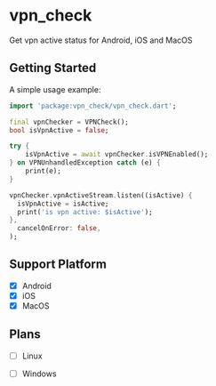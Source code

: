 # vpn_check

Get vpn active status for Android, iOS and MacOS

## Getting Started

A simple usage example:

```dart
import 'package:vpn_check/vpn_check.dart';

final vpnChecker = VPNCheck();
bool isVpnActive = false;

try {
    isVpnActive = await vpnChecker.isVPNEnabled();
} on VPNUnhandledException catch (e) {
    print(e);
}

vpnChecker.vpnActiveStream.listen((isActive) {
  isVpnActive = isActive;
  print('is vpn active: $isActive');
},
  cancelOnError: false,
);
```
## Support Platform

- [x] Android
- [x] iOS
- [x] MacOS

## Plans
- [ ] Linux
- [ ] Windows

